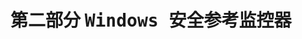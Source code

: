 <hgroup>

# <samp class="SANS_Futura_Std_Bold_Condensed_B_11">第二部分</samp> <samp class="SANS_Dogma_OT_Bold_B_11">Windows 安全参考监控器</samp>

</hgroup>
